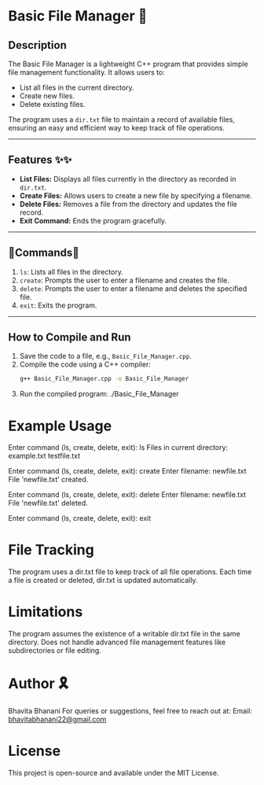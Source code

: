 # Basic File Manager 📁

## Description
The Basic File Manager is a lightweight C++ program that provides simple file management functionality. It allows users to:
- List all files in the current directory.
- Create new files.
- Delete existing files.

The program uses a `dir.txt` file to maintain a record of available files, ensuring an easy and efficient way to keep track of file operations.

---

## Features ✨✨
- **List Files:** Displays all files currently in the directory as recorded in `dir.txt`.
- **Create Files:** Allows users to create a new file by specifying a filename.
- **Delete Files:** Removes a file from the directory and updates the file record.
- **Exit Command:** Ends the program gracefully.

---

## 🌟Commands🌟
1. `ls`: Lists all files in the directory.
2. `create`: Prompts the user to enter a filename and creates the file.
3. `delete`: Prompts the user to enter a filename and deletes the specified file.
4. `exit`: Exits the program.

---

## How to Compile and Run
1. Save the code to a file, e.g., `Basic_File_Manager.cpp`.
2. Compile the code using a C++ compiler:
   ```bash
   g++ Basic_File_Manager.cpp -o Basic_File_Manager
3. Run the compiled program:
   ./Basic_File_Manager


# Example Usage
Enter command (ls, create, delete, exit): ls
Files in current directory:
example.txt
testfile.txt

Enter command (ls, create, delete, exit): create
Enter filename: newfile.txt
File 'newfile.txt' created.

Enter command (ls, create, delete, exit): delete
Enter filename: newfile.txt
File 'newfile.txt' deleted.

Enter command (ls, create, delete, exit): exit


# File Tracking
 The program uses a dir.txt file to keep track of all file operations.
 Each time a file is created or deleted, dir.txt is updated automatically.


# Limitations
 The program assumes the existence of a writable dir.txt file in the same directory.
 Does not handle advanced file management features like subdirectories or file editing.


# Author 🎗️
Bhavita Bhanani
For queries or suggestions, feel free to reach out at:
Email: bhavitabhanani22@gmail.com


# License
This project is open-source and available under the MIT License.

